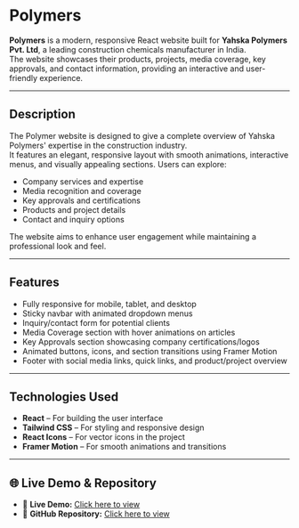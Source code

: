 # Polymers

**Polymers** is a modern, responsive React website built for **Yahska Polymers Pvt. Ltd**, a leading construction chemicals manufacturer in India.  
The website showcases their products, projects, media coverage, key approvals, and contact information, providing an interactive and user-friendly experience.

---

## Description

The Polymer website is designed to give a complete overview of Yahska Polymers' expertise in the construction industry.  
It features an elegant, responsive layout with smooth animations, interactive menus, and visually appealing sections. Users can explore:

- Company services and expertise
- Media recognition and coverage
- Key approvals and certifications
- Products and project details
- Contact and inquiry options

The website aims to enhance user engagement while maintaining a professional look and feel.

---

## Features

- Fully responsive for mobile, tablet, and desktop  
- Sticky navbar with animated dropdown menus  
- Inquiry/contact form for potential clients  
- Media Coverage section with hover animations on articles  
- Key Approvals section showcasing company certifications/logos  
- Animated buttons, icons, and section transitions using Framer Motion  
- Footer with social media links, quick links, and product/project overview  

---

## Technologies Used

- **React** – For building the user interface  
- **Tailwind CSS** – For styling and responsive design  
- **React Icons** – For vector icons in the project  
- **Framer Motion** – For smooth animations and transitions  

---

## 🌐 Live Demo & Repository

- 🔗 **Live Demo:** [Click here to view](https://polymers-ten.vercel.app/)  
- 🔗 **GitHub Repository:** [Click here to view](https://polymers11.netlify.app/)
